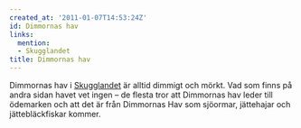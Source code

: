 ```yaml
---
created_at: '2011-01-07T14:53:24Z'
id: Dimmornas hav
links:
  mention:
  - Skugglandet
title: Dimmornas hav
---
```


Dimmornas hav i [Skugglandet] är alltid dimmigt och mörkt. Vad som finns på andra sidan havet vet
ingen – de flesta tror att Dimmornas hav leder till ödemarken och att det är från Dimmornas Hav som
sjöormar, jättehajar och jättebläckfiskar kommer.

  [Skugglandet]: Skugglandet
